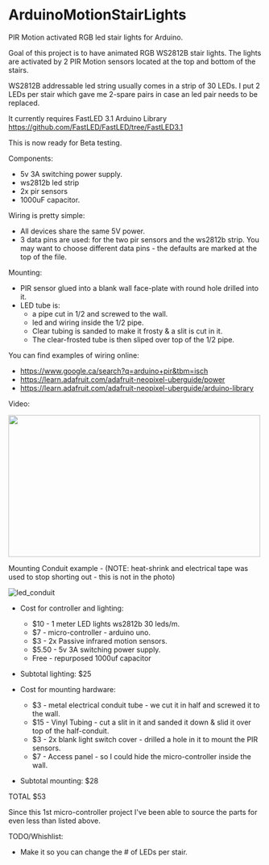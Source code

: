 # ArduinoMotionStairLights
PIR Motion activated RGB led stair lights for Arduino.

Goal of this project is to have animated RGB WS2812B stair lights.  The lights are activated by 2 PIR Motion sensors located at the top and bottom of the stairs.

WS2812B addressable led string usually comes in a strip of 30 LEDs.  I put 2 LEDs per stair which gave me 2-spare pairs in case an led pair needs to be replaced.

It currently requires FastLED 3.1 Arduino Library
https://github.com/FastLED/FastLED/tree/FastLED3.1

This is now ready for Beta testing.


Components:
* 5v 3A switching power supply.
* ws2812b led strip
* 2x pir sensors
* 1000uF capacitor.

Wiring is pretty simple:
* All devices share the same 5V power.
* 3 data pins are used: for the two pir sensors and the ws2812b strip. You may want to choose different data pins - the defaults are marked at the top of the file.

Mounting:
* PIR sensor glued into a blank wall face-plate with round hole drilled into it.
* LED tube is:
  * a pipe cut in 1/2 and screwed to the wall. 
  * led and wiring inside the 1/2 pipe.
  * Clear tubing is sanded to make it frosty & a slit is cut in it.
  * The clear-frosted tube is then sliped over top of the 1/2 pipe.

You can find examples of wiring online:
* https://www.google.ca/search?q=arduino+pir&tbm=isch
* https://learn.adafruit.com/adafruit-neopixel-uberguide/power
* https://learn.adafruit.com/adafruit-neopixel-uberguide/arduino-library

Video:

<a href="https://vimeo.com/135328344" target="_blank" ><img src="https://i.vimeocdn.com/video/529290528.webp?mw=500&mh=281" width="500" height="281" /></a>

Mounting Conduit example - (NOTE: heat-shrink and electrical tape was used to stop shorting out - this is not in the photo)

![led_conduit](https://cloud.githubusercontent.com/assets/1381071/9459073/b65b1010-4aab-11e5-9349-805730a26c46.jpg)


* Cost for controller and lighting:
  * $10 - 1 meter LED lights ws2812b 30 leds/m.
  * $7 - micro-controller - arduino uno.
  * $3 - 2x Passive infrared motion sensors.
  * $5.50 - 5v 3A switching power supply.
  * Free - repurposed 1000uf capacitor
* Subtotal lighting: $25

* Cost for mounting hardware:
  * $3 - metal electrical conduit tube - we cut it in half and screwed it to the wall.
  * $15 - Vinyl Tubing - cut a slit in it and sanded it down & slid it over top of the half-conduit.
  * $3 - 2x blank light switch cover - drilled a hole in it to mount the PIR sensors.
  * $7 - Access panel - so I could hide the micro-controller inside the wall.
* Subtotal mounting: $28

TOTAL $53

Since this 1st micro-controller project I've been able to source the parts for even less than listed above.

TODO/Whishlist:
* Make it so you can change the # of LEDs per stair.

